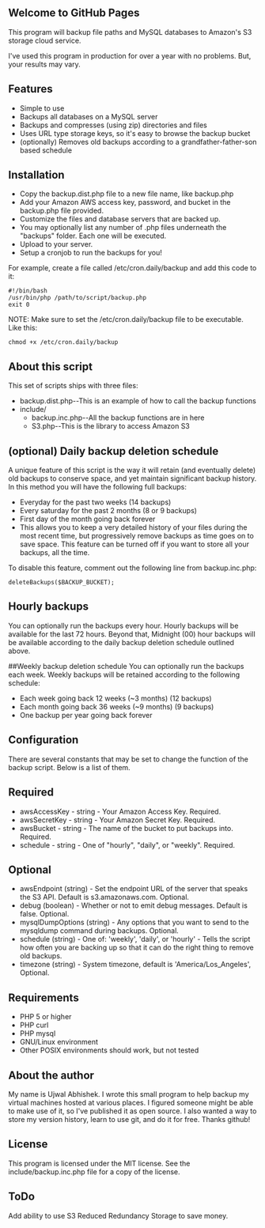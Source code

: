 ## Welcome to GitHub Pages

This program will backup file paths and MySQL databases to Amazon's S3 storage cloud service.

I've used this program in production for over a year with no problems. But, your results may vary.

## Features
- Simple to use
- Backups all databases on a MySQL server
- Backups and compresses (using zip) directories and files
- Uses URL type storage keys, so it's easy to browse the backup bucket
- (optionally) Removes old backups according to a grandfather-father-son based schedule

## Installation
- Copy the backup.dist.php file to a new file name, like backup.php
- Add your Amazon AWS access key, password, and bucket in the backup.php file provided.
- Customize the files and database servers that are backed up.
- You may optionally list any number of .php files underneath the "backups" folder. Each one will be executed.
- Upload to your server.
- Setup a cronjob to run the backups for you!

For example, create a file called /etc/cron.daily/backup and add this code to it:
```
#!/bin/bash
/usr/bin/php /path/to/script/backup.php    
exit 0
```
NOTE: Make sure to set the /etc/cron.daily/backup file to be executable. Like this:
```
chmod +x /etc/cron.daily/backup
```
## About this script
This set of scripts ships with three files:

- backup.dist.php--This is an example of how to call the backup functions
- include/
    - backup.inc.php--All the backup functions are in here
    - S3.php--This is the library to access Amazon S3
 
## (optional) Daily backup deletion schedule
A unique feature of this script is the way it will retain (and eventually delete) old backups to conserve space, and yet maintain significant backup history. In this method you will have the following full backups:

- Everyday for the past two weeks (14 backups)
- Every saturday for the past 2 months (8 or 9 backups)
- First day of the month going back forever
- This allows you to keep a very detailed history of your files during the most recent time, but progressively remove backups as time goes on to save space. This feature can be turned off if you want to store all your backups, all the time.

To disable this feature, comment out the following line from backup.inc.php:
```
deleteBackups($BACKUP_BUCKET);
```
## Hourly backups
You can optionally run the backups every hour. Hourly backups will be available for the last 72 hours. Beyond that, Midnight (00) hour backups will be available according to the daily backup deletion schedule outlined above.

##Weekly backup deletion schedule
You can optionally run the backups each week. Weekly backups will be retained according to the following schedule:

- Each week going back 12 weeks (~3 months) (12 backups)
- Each month going back 36 weeks (~9 months) (9 backups)
- One backup per year going back forever

## Configuration
There are several constants that may be set to change the function of the backup script. Below is a list of them.

## Required
- awsAccessKey - string - Your Amazon Access Key. Required.
- awsSecretKey - string - Your Amazon Secret Key. Required.
- awsBucket - string - The name of the bucket to put backups into. Required.
- schedule - string - One of "hourly", "daily", or "weekly". Required.
 
## Optional
- awsEndpoint (string) - Set the endpoint URL of the server that speaks the S3 API. Default is s3.amazonaws.com. Optional.
- debug (boolean) - Whether or not to emit debug messages. Default is false. Optional.
- mysqlDumpOptions (string) - Any options that you want to send to the mysqldump command during backups. Optional.
- schedule (string) - One of: 'weekly', 'daily', or 'hourly' - Tells the script how often you are backing up so that it can do the right thing to remove old backups.
- timezone (string) - System timezone, default is 'America/Los_Angeles', Optional.
 
## Requirements
- PHP 5 or higher
- PHP curl
- PHP mysql
- GNU/Linux environment
- Other POSIX environments should work, but not tested
 
## About the author
My name is Ujwal Abhishek. I wrote this small program to help backup my virtual machines hosted at various places. I figured someone might be able to make use of it, so I've published it as open source. I also wanted a way to store my version history, learn to use git, and do it for free. Thanks github!

## License
This program is licensed under the MIT license. See the include/backup.inc.php file for a copy of the license.

## ToDo
Add ability to use S3 Reduced Redundancy Storage to save money.